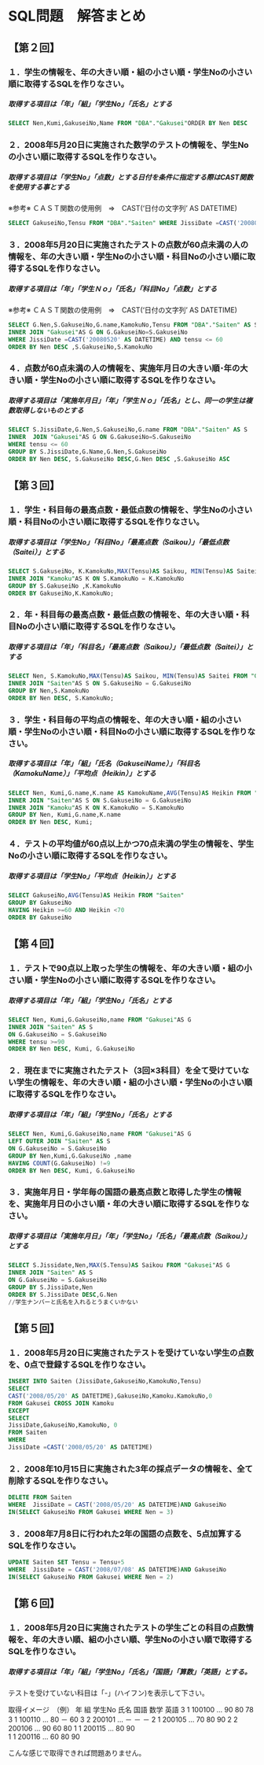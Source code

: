 # SQL問題　解答まとめ

## 【第２回】
### １．学生の情報を、年の大きい順・組の小さい順・学生Noの小さい順に取得するSQLを作りなさい。
##### 取得する項目は「年」「組」「学生No」「氏名」とする

```sql
SELECT Nen,Kumi,GakuseiNo,Name FROM "DBA"."Gakusei"ORDER BY Nen DESC
```

### ２．2008年5月20日に実施された数学のテストの情報を、学生Noの小さい順に取得するSQLを作りなさい。
##### 取得する項目は「学生No」「点数」とする日付を条件に指定する際はCAST関数を使用する事とする
※参考※
ＣＡＳＴ関数の使用例　⇒　CAST(‘日付の文字列’ AS DATETIME)

```sql
SELECT GakuseiNo,Tensu FROM "DBA"."Saiten" WHERE JissiDate =CAST('20080520' AS DATETIME)ORDER BY GakuseiNo
```

### ３．2008年5月20日に実施されたテストの点数が60点未満の人の情報を、年の大きい順・学生Noの小さい順・科目Noの小さい順に取得するSQLを作りなさい。
##### 取得する項目は「年」「学生Ｎｏ」「氏名」「科目No」「点数」とする
※参考※
ＣＡＳＴ関数の使用例　⇒　CAST(‘日付の文字列’ AS DATETIME)

```sql
SELECT G.Nen,S.GakuseiNo,G.name,KamokuNo,Tensu FROM "DBA"."Saiten" AS S
INNER JOIN "Gakusei"AS G ON G.GakuseiNo=S.GakuseiNo 
WHERE JissiDate =CAST('20080520' AS DATETIME) AND tensu <= 60
ORDER BY Nen DESC ,S.GakuseiNo,S.KamokuNo
```

### ４．点数が60点未満の人の情報を、実施年月日の大きい順･年の大きい順・学生Noの小さい順に取得するSQLを作りなさい。
##### 取得する項目は「実施年月日」「年」「学生Ｎｏ」「氏名」とし、同一の学生は複数取得しないものとする

```sql
SELECT S.JissiDate,G.Nen,S.GakuseiNo,G.name FROM "DBA"."Saiten" AS S 
INNER  JOIN "Gakusei"AS G ON G.GakuseiNo=S.GakuseiNo 
WHERE tensu <= 60
GROUP BY S.JissiDate,G.Name,G.Nen,S.GakuseiNo
ORDER BY Nen DESC, S.GakuseiNo DESC,G.Nen DESC ,S.GakuseiNo ASC
```

## 【第３回】


### １．学生・科目毎の最高点数・最低点数の情報を、学生Noの小さい順・科目Noの小さい順に取得するSQLを作りなさい。
##### 取得する項目は「学生No」「科目No」「最高点数（Saikou）」「最低点数（Saitei）」とする

```sql
SELECT S.GakuseiNo, K.KamokuNo,MAX(Tensu)AS Saikou, MIN(Tensu)AS Saitei FROM "Saiten"AS S
INNER JOIN "Kamoku"AS K ON S.KamokuNo = K.KamokuNo
GROUP BY S.GakuseiNo ,K.KamokuNo
ORDER BY GakuseiNo,K.KamokuNo;
```
### ２．年・科目毎の最高点数・最低点数の情報を、年の大きい順・科目Noの小さい順に取得するSQLを作りなさい。
##### 取得する項目は「年」「科目名」「最高点数（Saikou）」「最低点数（Saitei）」とする

```sql
SELECT Nen, S.KamokuNo,MAX(Tensu)AS Saikou, MIN(Tensu)AS Saitei FROM "Gakusei"AS G
INNER JOIN "Saiten"AS S ON S.GakuseiNo = G.GakuseiNo
GROUP BY Nen,S.KamokuNo
ORDER BY Nen DESC, S.KamokuNo;
```

### ３．学生・科目毎の平均点の情報を、年の大きい順・組の小さい順・学生Noの小さい順・科目Noの小さい順に取得するSQLを作りなさい。
##### 取得する項目は「年」「組」「氏名（GakuseiName）」「科目名（KamokuName）」「平均点（Heikin）」とする

```sql
SELECT Nen, Kumi,G.name,K.name AS KamokuName,AVG(Tensu)AS Heikin FROM "Gakusei"AS G
INNER JOIN "Saiten"AS S ON S.GakuseiNo = G.GakuseiNo
INNER JOIN "Kamoku"AS K ON K.KamokuNo = S.KamokuNo
GROUP BY Nen, Kumi,G.name,K.name
ORDER BY Nen DESC, Kumi;
```

### ４．テストの平均値が60点以上かつ70点未満の学生の情報を、学生Noの小さい順に取得するSQLを作りなさい。
##### 取得する項目は「学生No」「平均点（Heikin）」とする

```sql
SELECT GakuseiNo,AVG(Tensu)AS Heikin FROM "Saiten"
GROUP BY GakuseiNo
HAVING Heikin >=60 AND Heikin <70
ORDER BY GakuseiNo

```


## 【第４回】
### １．テストで90点以上取った学生の情報を、年の大きい順・組の小さい順・学生Noの小さい順に取得するSQLを作りなさい。
##### 取得する項目は「年」「組」「学生No」「氏名」とする

```sql
SELECT Nen, Kumi,G.GakuseiNo,name FROM "Gakusei"AS G
INNER JOIN "Saiten" AS S
ON G.GakuseiNo = S.GakuseiNo
WHERE tensu >=90
ORDER BY Nen DESC, Kumi, G.GakuseiNo
```


### ２．現在までに実施されたテスト（3回×3科目）を全て受けていない学生の情報を、年の大きい順・組の小さい順・学生Noの小さい順に取得するSQLを作りなさい。
##### 取得する項目は「年」「組」「学生No」「氏名」とする

```sql
SELECT Nen, Kumi,G.GakuseiNo,name FROM "Gakusei"AS G
LEFT OUTER JOIN "Saiten" AS S
ON G.GakuseiNo = S.GakuseiNo
GROUP BY Nen,Kumi,G.GakuseiNo ,name
HAVING COUNT(G.GakuseiNo) !=9
ORDER BY Nen DESC, Kumi, G.GakuseiNo
```

### ３．実施年月日・学年毎の国語の最高点数と取得した学生の情報を、実施年月日の小さい順・年の大きい順に取得するSQLを作りなさい。
##### 取得する項目は「実施年月日」「年」「学生No」「氏名」「最高点数（Saikou）」とする

```sql
SELECT S.Jissidate,Nen,MAX(S.Tensu)AS Saikou FROM "Gakusei"AS G
INNER JOIN "Saiten" AS S
ON G.GakuseiNo = S.GakuseiNo
GROUP BY S.JissiDate,Nen
ORDER BY S.JissiDate DESC,G.Nen
//学生ナンバーと氏名を入れるとうまくいかない
```


## 【第５回】

### １．2008年5月20日に実施されたテストを受けていない学生の点数を、0点で登録するSQLを作りなさい。

```sql
INSERT INTO Saiten (JissiDate,GakuseiNo,KamokuNo,Tensu)
SELECT 
CAST('2008/05/20' AS DATETIME),GakuseiNo,Kamoku.KamokuNo,0
FROM Gakusei CROSS JOIN Kamoku
EXCEPT
SELECT 
JissiDate,GakuseiNo,KamokuNo, 0
FROM Saiten
WHERE 
JissiDate =CAST('2008/05/20' AS DATETIME)
```

### ２．2008年10月15日に実施された3年の採点データの情報を、全て削除するSQLを作りなさい。

```sql
DELETE FROM Saiten 
WHERE  JissiDate = CAST('2008/05/20' AS DATETIME)AND GakuseiNo 
IN(SELECT GakuseiNo FROM Gakusei WHERE Nen = 3)
```

### ３．2008年7月8日に行われた2年の国語の点数を、5点加算するSQLを作りなさい。

```sql
UPDATE Saiten SET Tensu = Tensu+5
WHERE  JissiDate = CAST('2008/07/08' AS DATETIME)AND GakuseiNo 
IN(SELECT GakuseiNo FROM Gakusei WHERE Nen = 2)
```

## 【第６回】
### １．2008年5月20日に実施されたテストの学生ごとの科目の点数情報を、年の大きい順、組の小さい順、学生Noの小さい順で取得するSQLを作りなさい。

##### 取得する項目は「年」「組」「学生No」「氏名」「国語」「算数」「英語」とする。

テストを受けていない科目は「-」(ハイフン)を表示して下さい。

取得イメージ　（例）
年	組	学生No	氏名	国語	数学	英語
3	1	100100	…	90	80	78
3	1	100110	…	80	－	60
3	2	200101	…	－	－	－
2	1	200105	…	70	80	90
2	2	200106	…	90	60	80
1	1	200115	…	80	90	
1	1	200116	…	60	80	90

こんな感じで取得できれば問題ありません。


